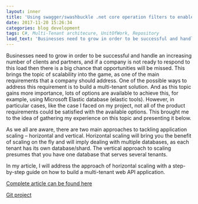 ```yaml
---
layout: inner
title: 'Using swagger/swashbuckle .net core operation filters to enable API testing'
date: 2017-11-20 15:26:34
categories: blog development
tags: C#, Multi-Tenant architecure, UnitOfWork, Repository
lead_text: 'Businesses need to grow in order to be successful and handle an increasing number of clients and partners, and if a company is not ready to respond to this load then there is a big chance that opportunities will be missed.'
---
```


Businesses need to grow in order to be successful and handle an increasing number of clients and partners, and if a company is not ready to respond to this load then there is a big chance that opportunities will be missed. This brings the topic of scalability into the game, as one of the main requirements that a company should address. One of the possible ways to address this requirement is to build a multi-tenant solution. And as this topic gains more importance, lots of options are available to achieve this, for example, using Microsoft Elastic database (elastic tools). However, in particular cases, like the case I faced on my project, not all of the product requirements could be satisfied with the available options. This brought me to the idea of gathering my experience on this topic and presenting it below.

As we all are aware, there are two main approaches to tackling application scaling – horizontal and vertical. Horizontal scaling will bring you the benefit of scaling on the fly and will imply dealing with multiple databases, as each tenant has its own database/shard. The vertical approach to scaling presumes that you have one database that serves several tenants.

In my article, I will address the approach of horizontal scaling with a step-by-step guide on how to build a multi-tenant web API application.

[Complete article can be found here](https://dzone.com/articles/multi-tenant-api-based-on-swagger-entity-framework-1 "Complete article can be found here")

[Git project](https://github.com/Boriszn/DeviceManager.Api "Git project")